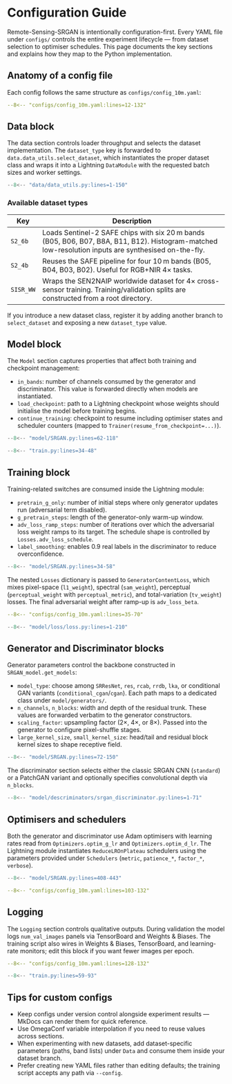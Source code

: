 # Configuration Guide

Remote-Sensing-SRGAN is intentionally configuration-first. Every YAML file under `configs/` controls the entire experiment lifecycle — from dataset selection to optimiser schedules. This page documents the key sections and explains how they map to the Python implementation.

## Anatomy of a config file

Each config follows the same structure as `configs/config_10m.yaml`:

```yaml
--8<-- "configs/config_10m.yaml:lines=12-132"
```

## Data block

The data section controls loader throughput and selects the dataset implementation. The `dataset_type` key is forwarded to `data.data_utils.select_dataset`, which instantiates the proper dataset class and wraps it into a Lightning `DataModule` with the requested batch sizes and worker settings.

```python
--8<-- "data/data_utils.py:lines=1-150"
```

### Available dataset types

| Key | Description |
|-----|-------------|
| `S2_6b` | Loads Sentinel-2 SAFE chips with six 20 m bands (B05, B06, B07, B8A, B11, B12). Histogram-matched low-resolution inputs are synthesised on-the-fly. |
| `S2_4b` | Reuses the SAFE pipeline for four 10 m bands (B05, B04, B03, B02). Useful for RGB+NIR 4× tasks. |
| `SISR_WW` | Wraps the SEN2NAIP worldwide dataset for 4× cross-sensor training. Training/validation splits are constructed from a root directory. |

If you introduce a new dataset class, register it by adding another branch to `select_dataset` and exposing a new `dataset_type` value.

## Model block

The `Model` section captures properties that affect both training and checkpoint management:

* `in_bands`: number of channels consumed by the generator and discriminator. This value is forwarded directly when models are instantiated.
* `load_checkpoint`: path to a Lightning checkpoint whose weights should initialise the model before training begins.
* `continue_training`: checkpoint to resume including optimiser states and scheduler counters (mapped to `Trainer(resume_from_checkpoint=...)`).

```python
--8<-- "model/SRGAN.py:lines=62-118"
```

```python
--8<-- "train.py:lines=34-48"
```

## Training block

Training-related switches are consumed inside the Lightning module:

* `pretrain_g_only`: number of initial steps where only generator updates run (adversarial term disabled).
* `g_pretrain_steps`: length of the generator-only warm-up window.
* `adv_loss_ramp_steps`: number of iterations over which the adversarial loss weight ramps to its target. The schedule shape is controlled by `Losses.adv_loss_schedule`.
* `label_smoothing`: enables 0.9 real labels in the discriminator to reduce overconfidence.

```python
--8<-- "model/SRGAN.py:lines=34-58"
```

The nested `Losses` dictionary is passed to `GeneratorContentLoss`, which mixes pixel-space (`l1_weight`), spectral (`sam_weight`), perceptual (`perceptual_weight` with `perceptual_metric`), and total-variation (`tv_weight`) losses. The final adversarial weight after ramp-up is `adv_loss_beta`.

```yaml
--8<-- "configs/config_10m.yaml:lines=35-70"
```

```python
--8<-- "model/loss/loss.py:lines=1-210"
```

## Generator and Discriminator blocks

Generator parameters control the backbone constructed in `SRGAN_model.get_models`:

* `model_type`: choose among `SRResNet`, `res`, `rcab`, `rrdb`, `lka`, or conditional GAN variants (`conditional_cgan`/`cgan`). Each path maps to a dedicated class under `model/generators/`.
* `n_channels`, `n_blocks`: width and depth of the residual trunk. These values are forwarded verbatim to the generator constructors.
* `scaling_factor`: upsampling factor (2×, 4×, or 8×). Passed into the generator to configure pixel-shuffle stages.
* `large_kernel_size`, `small_kernel_size`: head/tail and residual block kernel sizes to shape receptive field.

```python
--8<-- "model/SRGAN.py:lines=72-150"
```

The discriminator section selects either the classic SRGAN CNN (`standard`) or a PatchGAN variant and optionally specifies convolutional depth via `n_blocks`.

```python
--8<-- "model/descriminators/srgan_discriminator.py:lines=1-71"
```

## Optimisers and schedulers

Both the generator and discriminator use Adam optimisers with learning rates read from `Optimizers.optim_g_lr` and `Optimizers.optim_d_lr`. The Lightning module instantiates `ReduceLROnPlateau` schedulers using the parameters provided under `Schedulers` (`metric`, `patience_*`, `factor_*`, `verbose`).

```python
--8<-- "model/SRGAN.py:lines=408-443"
```

```yaml
--8<-- "configs/config_10m.yaml:lines=103-132"
```

## Logging

The `Logging` section controls qualitative outputs. During validation the model logs `num_val_images` panels via TensorBoard and Weights & Biases. The training script also wires in Weights & Biases, TensorBoard, and learning-rate monitors; edit this block if you want fewer images per epoch.

```yaml
--8<-- "configs/config_10m.yaml:lines=128-132"
```

```python
--8<-- "train.py:lines=59-93"
```

## Tips for custom configs

* Keep configs under version control alongside experiment results — MkDocs can render them for quick reference.
* Use OmegaConf variable interpolation if you need to reuse values across sections.
* When experimenting with new datasets, add dataset-specific parameters (paths, band lists) under `Data` and consume them inside your dataset branch.
* Prefer creating new YAML files rather than editing defaults; the training script accepts any path via `--config`.

